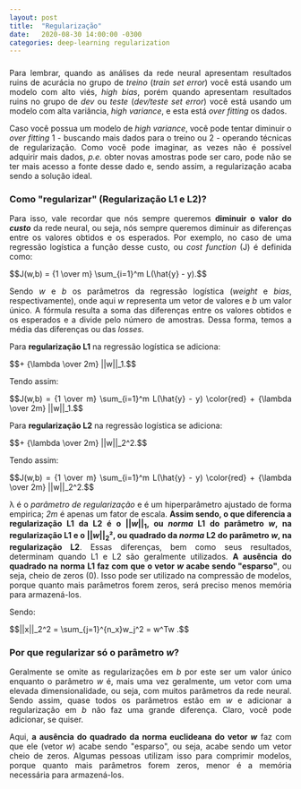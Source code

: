 ```yaml
---
layout: post
title:  "Regularização"
date:   2020-08-30 14:00:00 -0300
categories: deep-learning regularization
---
```

###

<p style="text-align: justify;">
Para lembrar, quando as análises da rede neural apresentam resultados ruins de acurácia no grupo de <i>treino</i> (<i>train set error</i>) você está usando um modelo com alto viés, <i>high bias</i>, porém quando apresentam resultados ruins no grupo de <i>dev</i> ou <i>teste</i> (<i>dev/teste set error</i>) você está usando um modelo com alta variância, <i>high variance</i>, e esta está <i>over fitting</i> os dados. 
</p>

<p style="text-align: justify;">
Caso você possua um modelo de <i>high variance</i>, você pode tentar diminuir o <i>over fitting</i> 1 - buscando mais dados para o treino ou 2 - operando técnicas de regularização. Como você pode imaginar, as vezes não é possível adquirir mais dados, <i>p.e.</i> obter novas amostras pode ser caro, pode não se ter mais acesso a fonte desse dado e, sendo assim, a regularização acaba sendo a solução ideal. 
</p>

### Como "regularizar" (Regularização L1 e L2)?

<p style="text-align: justify;">
Para isso, vale recordar que nós sempre queremos <b>diminuir o valor do <i>custo</i></b> da rede neural, ou seja, nós sempre queremos diminuir as diferenças entre os valores obtidos e os esperados. Por exemplo, no caso de uma regressão logística a função desse custo, ou <i>cost function</i> (J) é definida como: 
</p>

<script src="https://polyfill.io/v3/polyfill.min.js?features=es6"></script>
<script id="MathJax-script" async src="https://cdn.jsdelivr.net/npm/mathjax@3/es5/tex-mml-chtml.js"></script>

<p style="text-align: justify;">
  $$J(w,b) = {1 \over m} \sum_{i=1}^m L(\hat{y} - y).$$
</p>

<p style="text-align: justify;">
Sendo <i>w</i> e <i>b</i> os parâmetros da regressão logística (<i>weight</i> e <i>bias</i>, respectivamente), onde aqui <i>w</i> representa um vetor de valores e <i>b</i> um valor único. A fórmula resulta a soma das diferenças entre os valores obtidos e os esperados e a divide pelo número de amostras. Dessa forma, temos a média das diferenças ou das <i>losses</i>.
</p>

<p style="text-align: justify;">
Para <b>regularização L1</B> na regressão logística se adiciona:
</p>

<p style="text-align: justify;">
  $$+ {\lambda \over 2m} ||w||_1.$$
</p>

<p style="text-align: justify;">
Tendo assim:
</p>

<p style="text-align: justify;">
  $$J(w,b) = {1 \over m} \sum_{i=1}^m L(\hat{y} - y) \color{red} + {\lambda \over 2m} ||w||_1.$$
</p>

<p style="text-align: justify;">
Para <b>regularização L2</B> na regressão logística se adiciona:
</p>

<p style="text-align: justify;">
  $$+ {\lambda \over 2m} ||w||_2^2.$$
</p>

<p style="text-align: justify;">
Tendo assim:
</p>

<p style="text-align: justify;">
  $$J(w,b) = {1 \over m} \sum_{i=1}^m L(\hat{y} - y) \color{red} + {\lambda \over 2m} ||w||_2^2.$$
</p>

<p style="text-align: justify;">
&lambda; é o <i>parâmetro de regularização</i> e é um hiperparâmetro ajustado de forma empirica; <i>2m</i> é apenas um fator de escala. <b>Assim sendo, o que diferencia a regularização L1 da L2 é o ||<i>w</i>||<sub>1</sub>, ou <i>norma</i> L1 do parâmetro <i>w</i>, na regularização L1 e o ||<i>w</i>||<sub>2</sub>², ou quadrado da <i>norma</i> L2 do parâmetro <i>w</i>, na regularização L2</b>. Essas diferenças, bem como seus resultados, determinam quando L1 e L2 são geralmente utilizados. <b>A ausência do quadrado na norma L1 faz com que o vetor <i>w</i> acabe sendo "esparso"</b>, ou seja, cheio de zeros (0). Isso pode ser utilizado na compressão de modelos, porque quanto mais parâmetros forem zeros, será preciso menos memória para armazená-los. 
</p>






<p style="text-align: justify;">
Sendo:
</p>

<p style="text-align: justify;">
  $$||x||_2^2 = \sum_{j=1}^{n_x}w_j^2 = w^Tw .$$
</p>

### Por que regularizar só o parâmetro <i>w</i>?

<p style="text-align: justify;">
Geralmente se omite as regularizações em <i>b</i> por este ser um valor único enquanto o parâmetro <i>w</i> é, mais uma vez geralmente, um vetor com uma elevada dimensionalidade, ou seja, com muitos parâmetros da rede neural. Sendo assim, quase todos os parâmetros estão em <i>w</i> e adicionar a regularização em <i>b</i> não faz uma grande diferença. Claro, você pode adicionar, se quiser.
</p>


<p style="text-align: justify;">
Aqui, <b>a ausência do quadrado da norma euclideana do vetor <i>w</i></b> faz com que ele (vetor <i>w</i>) acabe sendo "esparso", ou seja, acabe sendo um vetor cheio de zeros. Algumas pessoas utilizam isso para comprimir modelos, porque quanto mais parâmetros forem zeros, menor é a memória necessária para armazená-los.
</p>
